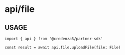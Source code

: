 # api/file

## USAGE

```
import { api } from '@credenza3/partner-sdk'

const result = await api.file.uploadFile(file: File)
```